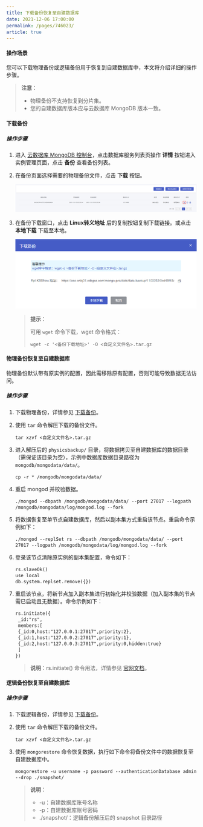 ```yaml
---
title: 下载备份恢复至自建数据库
date: 2021-12-06 17:00:00
permalink: /pages/746023/
article: true
---
```



#### 操作场景

您可以下载物理备份或逻辑备份用于恢复到自建数据库中，本文将介绍详细的操作步骤。

> **注意**：
>
> + 物理备份不支持恢复到分片集。
> + 您的自建数据库版本应与云数据库 MongoDB 版本一致。 

#### 下载备份

##### 操作步骤

1. 进入 [云数据库 MongoDB 控制台](https://console.capitalonline.net/mongodb)，点击数据库服务列表页操作 **详情** 按钮进入实例管理页面，点击 **备份** 查看备份列表。

2. 在备份页面选择需要的物理备份文件，点击 **下载** 按钮。

   ![private_console](./../../pic/private_console.png)

3. 在备份下载窗口，点击 **Linux转义地址** 后的复制按钮复制下载链接。或点击 **本地下载** 下载至本地。

   ![private_download](./../../pic/private_download.png)

   > **提示**：
   >
   > 可用 `wget` 命令下载，wget 命令格式：
   >
   > ```
   >wget -c '<备份下载地址>' -O <自定义文件名>.tar.gz
   > ```

#### 物理备份恢复至自建数据库

物理备份默认带有原实例的配置，因此需移除原有配置，否则可能导致数据无法访问。

##### 操作步骤

1. 下载物理备份，详情参见 [下载备份](#下载备份)。

2. 使用 `tar` 命令解压下载的备份文件。

   ```
   tar xzvf <自定义文件名>.tar.gz
   ```

3. 进入解压后的 `physicsbackup/` 目录，将数据拷贝至自建数据库的数据目录（需保证该目录为空），示例中数据库数据目录路径为 `mongodb/mongodata/data/`。

   ```
   cp -r * /mongodb/mongodata/data/
   ```

4. 重启 mongod 并校验数据。

   ```
   ./mongod --dbpath /mongodb/mongodata/data/ --port 27017 --logpath /mongodb/mongodata/log/mongod.log --fork
   ```

5. 将数据恢复至单节点自建数据库，然后以副本集方式重启该节点。重启命令示例如下：

   ```
   ./mongod --replSet rs --dbpath /mongodb/mongodata/data/ --port 27017 --logpath /mongodb/mongodata/log/mongod.log --fork
   ```

6. 登录该节点清除原实例的副本集配置，命令如下：

   ```
   rs.slaveOk()
   use local
   db.system.replset.remove({})
   ```

7. 重启该节点，将新节点加入副本集进行初始化并校验数据（加入副本集的节点需已启动且无数据）。命令示例如下：

   ```
   rs.initiate({
   	_id:"rs",
   	members:[
   	{_id:0,host:"127.0.0.1:27017",priority:2},
   	{_id:1,host:"127.0.0.2:27017",priority:1},
   	{_id:2,host:"127.0.0.3:27017",priority:0,hidden:true}
   	]
   })
   ```

   > **说明**：rs.initiate() 命令用法，详情参见 [官网文档](https://docs.mongodb.com/manual/reference/method/rs.initiate/)。

#### 逻辑备份恢复至自建数据库

##### 操作步骤

1. 下载逻辑备份，详情参见 [下载备份](#下载备份)。

2. 使用 `tar` 命令解压下载的备份文件。

   ```
   tar xzvf <自定义文件名>.tar.gz
   ```

3. 使用 `mongorestore` 命令恢复数据，执行如下命令将备份文件中的数据恢复至自建数据库中。

   ```
   mongorestore -u username -p password --authenticationDatabase admin --drop ./snapshot/
   ```

   > **说明**：
   >
   > + -u：自建数据库账号名称
   > + -p：自建数据库账号密码
   > + ./snapshot/：逻辑备份解压后的 snapshot 目录路径
